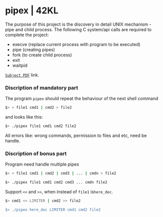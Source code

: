 # pipex | 42KL

The purpose of this project is the discovery in detail UNIX mechanism - pipe and child process. The following C system/api calls are required to complete the project:
 - execve (replace current process with program to be executed)
 - pipe (creating pipes)
 - fork (to create child process)
 - exit
 - waitpid

[`Subject PDF`](https://github.com/mseong123/pipex/blob/5510e00e0aabfb577879685b5f32a7b565e04e99/en.subject.pdf) link.

### Discription of mandatory part
The program `pipex` should repeat the behaviour of the next shell command
```bash
$> < file1 cmd1 | cmd2 > file2
```
and looks like this:
```bash
$> ./pipex file1 cmd1 cmd2 file2
```
All errors like: wrong commands,  permission to files and etc, need be handle.
### Discription of bonus part
Program need handle multiple pipes
```bash
$> < file1 cmd1 | cmd2 | cmd3 | ... | cmdn > file2

$> ./pipex file1 cmd1 cmd2 cmd3 ... cmdn file2
```
Support `<<` and `>>`, when instead of `file1` is`here_doc`.
```bash
$> cmd1 << LIMITER | cmd2 >> file2

$> ./pipex here_doc LIMITER cmd1 cmd2 file2
```

